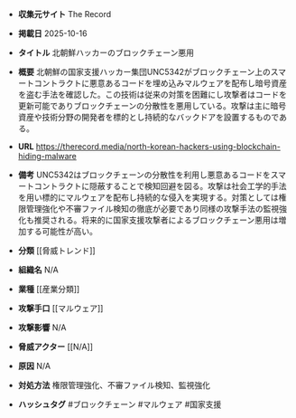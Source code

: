 - **収集元サイト**
The Record

- **掲載日**
2025-10-16

- **タイトル**
北朝鮮ハッカーのブロックチェーン悪用

- **概要**
北朝鮮の国家支援ハッカー集団UNC5342がブロックチェーン上のスマートコントラクトに悪意あるコードを埋め込みマルウェアを配布し暗号資産を盗む手法を確認した。この技術は従来の対策を困難にし攻撃者はコードを更新可能でありブロックチェーンの分散性を悪用している。攻撃は主に暗号資産や技術分野の開発者を標的とし持続的なバックドアを設置するものである。

- **URL**
https://therecord.media/north-korean-hackers-using-blockchain-hiding-malware

- **備考**
UNC5342はブロックチェーンの分散性を利用し悪意あるコードをスマートコントラクトに隠蔽することで検知回避を図る。攻撃は社会工学的手法を用い標的にマルウェアを配布し持続的な侵入を実現する。対策としては権限管理強化や不審ファイル検知の徹底が必要であり同様の攻撃手法の監視強化も推奨される。将来的に国家支援攻撃者によるブロックチェーン悪用は増加する可能性が高い。

- **分類**
[[脅威トレンド]]

- **組織名**
N/A

- **業種**
[[産業分類]]

- **攻撃手口**
[[マルウェア]]

- **攻撃影響**
N/A

- **脅威アクター**
[[N/A]]

- **原因**
N/A

- **対処方法**
権限管理強化、不審ファイル検知、監視強化

- **ハッシュタグ**
#ブロックチェーン #マルウェア #国家支援
